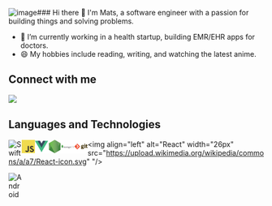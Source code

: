 ![image](https://github.com/MWaldenL/MWaldenL/assets/35794323/e72809af-41fc-4257-852f-c7f8c6d1f238)### Hi there 👋 I'm Mats, a software engineer with a passion for building things and solving problems.
- 🔭 I’m currently working in a health startup, building EMR/EHR apps for doctors.
- 😄 My hobbies include reading, writing, and watching the latest anime.

## Connect with me
[<img align="left" width="22px" src="https://cdn.jsdelivr.net/npm/simple-icons@v3/icons/linkedin.svg" />][linkedin]
<br>

## Languages and Technologies
<img align="left" alt="Swift" width="26px" 
  src="https://mllmu3qmmprr.i.optimole.com/w:auto/h:auto/q:mauto/f:avif/https://www.japancodingclub.com/en/wp-content/uploads/2022/08/swift.png" 
/>

<img align="left" alt="JavaScript" width="26px" src="https://raw.githubusercontent.com/github/explore/80688e429a7d4ef2fca1e82350fe8e3517d3494d/topics/javascript/javascript.png" />

<img align="left" alt="Vue" width="26px" src="https://raw.githubusercontent.com/github/explore/80688e429a7d4ef2fca1e82350fe8e3517d3494d/topics/vue/vue.png" />

<img align="left" alt="Node.js" width="26px" src="https://raw.githubusercontent.com/github/explore/80688e429a7d4ef2fca1e82350fe8e3517d3494d/topics/nodejs/nodejs.png" />

<img align="left" alt="MongoDB" width="26px" src="https://raw.githubusercontent.com/github/explore/80688e429a7d4ef2fca1e82350fe8e3517d3494d/topics/mongodb/mongodb.png" />

<img align="left" alt="Git" width="26px" 
  src="https://raw.githubusercontent.com/github/explore/80688e429a7d4ef2fca1e82350fe8e3517d3494d/topics/git/git.png" 
/>

<img align="left" alt="React" width="26px" 
  src="https://upload.wikimedia.org/wikipedia/commons/a/a7/React-icon.svg"
"/>

<img align="left" alt="Android" width="26px" 
  src="https://1000logos.net/wp-content/uploads/2016/10/Android-Logo.png"
/>

<!--
**MWaldenL/MWaldenL** is a ✨ _special_ ✨ repository because its `README.md` (this file) appears on your GitHub profile.

Here are some ideas to get you started:

- 🔭 I’m currently working on ...
- 🌱 I’m currently learning ...
- 👯 I’m looking to collaborate on ...
- 🤔 I’m looking for help with ...
- 💬 Ask me about ...
- 📫 How to reach me: ...
- 😄 Pronouns: ...
- ⚡ Fun fact: ...
-->
[linkedin]: https://www.linkedin.com/in/matthew-walden-lua-10a7771ab/

